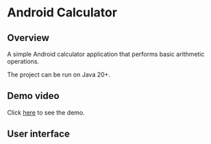 # Android Calculator
## Overview
A simple Android calculator application that performs basic arithmetic operations.

The project can be run on Java 20+.

## Demo video
Click [here](https://youtube.com/shorts/1pct9mn9yis) to see the demo.

## User interface
